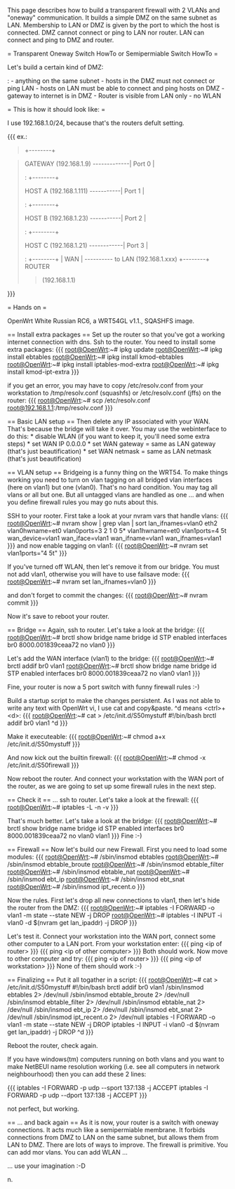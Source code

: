 This page describes how to build a transparent firewall with 2 VLANs and
"oneway" communication. It builds a simple DMZ on the same subnet as
LAN. Membership to LAN or DMZ is given by the port to which the host is
connected. DMZ cannot connect or ping to LAN nor router. LAN can connect
and ping to DMZ and router.

= Transparent Oneway Switch HowTo or Semipermiable Switch HowTo =

Let's build a certain kind of DMZ:

:   -   anything on the same subnet
    -   hosts in the DMZ must not connect or ping LAN
    -   hosts on LAN must be able to connect and ping hosts on DMZ
    -   gateway to internet is in DMZ
    -   Router is visible from LAN only
    -   no WLAN

= This is how it should look like: =

I use 192.168.1.0/24, because that's the routers defult setting.

{{{ ex.:

> +--------+

> GATEWAY (192.168.1.9) -------------| Port 0 |
>
> :   +--------+
>
> HOST A (192.168.1.111) -----------| Port 1 |
>
> :   +--------+
>
> HOST B (192.168.1.23) -----------| Port 2 |
>
> :   +--------+
>
> HOST C (192.168.1.21) ------------| Port 3 |
>
> :   +--------+ | WAN | ---------- to LAN (192.168.1.xxx) +--------+
>     ROUTER
>
> > (192.168.1.1)

}}}

= Hands on =

OpenWrt White Russian RC6, a WRT54GL v1.1., SQASHFS image.

== Install extra packages == Set up the router so that you've got a
working internet connection with dns. Ssh to the router. You need to
install some extra packages: {{{ <root@OpenWrt>:\~\# ipkg update
<root@OpenWrt>:\~\# ipkg install ebtables <root@OpenWrt>:\~\# ipkg
install kmod-ebtables <root@OpenWrt>:\~\# ipkg install
iptables-mod-extra <root@OpenWrt>:\~\# ipkg install kmod-ipt-extra }}}

if you get an error, you may have to copy /etc/resolv.conf from your
workstation to /tmp/resolv.conf (squashfs) or /etc/resolv.conf (jffs) on
the router: {{{ <root@OpenWrt>:\~\# scp /etc/resolv.conf
<root@192.168.1.1>:/tmp/resolv.conf }}}

== Basic LAN setup == Then delete any IP associated with your WAN.
That's because the bridge will take it over. You may use the
webinterface to do this: \* disable WLAN (if you want to keep it, you'll
need some extra steps) \* set WAN IP 0.0.0.0 \* set WAN gateway = same
as LAN gateway (that's just beautification) \* set WAN netmask = same as
LAN netmask (that's just beautification)

== VLAN setup == Bridgeing is a funny thing on the WRT54. To make things
working you need to turn on vlan tagging on all bridged vlan interfaces
(here on vlan1) but one (vlan0). That's no hard condition. You may tag
all vlans or all but one. But all untagged vlans are handled as one ...
and when you define firewall rules you may go nuts about this.

SSH to your rooter. First take a look at your nvram vars that handle
vlans: {{{ <root@OpenWrt>:\~\# nvram show | grep vlan | sort
lan\_ifnames=vlan0 eth2 vlan0hwname=et0 vlan0ports=3 2 1 0 5\*
vlan1hwname=et0 vlan1ports=4 5t wan\_device=vlan1 wan\_iface=vlan1
wan\_ifname=vlan1 wan\_ifnames=vlan1 }}} and now enable tagging on
vlan1: {{{ <root@OpenWrt>:\~\# nvram set vlan1ports="4 5t" }}}

If you've turned off WLAN, then let's remove it from our bridge. You
must not add vlan1, otherwise you will have to use failsave mode: {{{
<root@OpenWrt>:\~\# nvram set lan\_ifnames=vlan0 }}}

and don't forget to commit the changes: {{{ <root@OpenWrt>:\~\# nvram
commit }}}

Now it's save to reboot your router.

== Bridge == Again, ssh to router. Let's take a look at the bridge: {{{
<root@OpenWrt>:\~\# brctl show bridge name bridge id STP enabled
interfaces br0 8000.001839ceaa72 no vlan0 }}}

Let's add the WAN interface (vlan1) to the bridge: {{{
<root@OpenWrt>:\~\# brctl addif br0 vlan1 <root@OpenWrt>:\~\# brctl show
bridge name bridge id STP enabled interfaces br0 8000.001839ceaa72 no
vlan0 vlan1 }}}

Fine, your router is now a 5 port switch with funny firewall rules :-)

Build a startup script to make the changes persistent. As I was not able
to write any text with OpenWrt vi, I use cat and copy&paste. \^d means
&lt;ctrl&gt;+&lt;d&gt;: {{{ <root@OpenWrt>:\~\# cat &gt;
/etc/init.d/S50mystuff \#!/bin/bash brctl addif br0 vlan1 \^d }}}

Make it executeable: {{{ <root@OpenWrt>:\~\# chmod a+x
/etc/init.d/S50mystuff }}}

And now kick out the builtin firewall: {{{ <root@OpenWrt>:\~\# chmod -x
/etc/init.d/S50firewall }}}

Now reboot the router. And connect your workstation with the WAN port of
the router, as we are going to set up some firewall rules in the next
step.

== Check it == ... ssh to router. Let's take a look at the firewall: {{{
<root@OpenWrt>:\~\# iptables -L -n -v }}}

That's much better. Let's take a look at the bridge: {{{
<root@OpenWrt>:\~\# brctl show bridge name bridge id STP enabled
interfaces br0 8000.001839ceaa72 no vlan0 vlan1 }}} Fine :-)

== Firewall == Now let's build our new Firewall. First you need to load
some modules: {{{ <root@OpenWrt>:\~\# /sbin/insmod ebtables
<root@OpenWrt>:\~\# /sbin/insmod ebtable\_broute <root@OpenWrt>:\~\#
/sbin/insmod ebtable\_filter <root@OpenWrt>:\~\# /sbin/insmod
ebtable\_nat <root@OpenWrt>:\~\# /sbin/insmod ebt\_ip
<root@OpenWrt>:\~\# /sbin/insmod ebt\_snat <root@OpenWrt>:\~\#
/sbin/insmod ipt\_recent.o }}}

Now the rules. First let's drop all new connections to vlan1, then let's
hide the router from the DMZ: {{{ <root@OpenWrt>:\~\# iptables -I
FORWARD -o vlan1 -m state --state NEW -j DROP <root@OpenWrt>:\~\#
iptables -I INPUT -i vlan0 -d \$(nvram get lan\_ipaddr) -j DROP }}}

Let's test it. Connect your workstation into the WAN port, connect some
other computer to a LAN port. From your workstation enter: {{{ ping
&lt;ip of router&gt; }}} {{{ ping &lt;ip of other computer&gt; }}} Both
should work. Now move to other computer and try: {{{ ping &lt;ip of
router&gt; }}} {{{ ping &lt;ip of workstation&gt; }}} None of them
should work :-)

== Finalizing == Put it all togather in a script: {{{
<root@OpenWrt>:\~\# cat &gt; /etc/init.d/S50mystuff \#!/bin/bash brctl
addif br0 vlan1 /sbin/insmod ebtables 2&gt; /dev/null /sbin/insmod
ebtable\_broute 2&gt; /dev/null /sbin/insmod ebtable\_filter 2&gt;
/dev/null /sbin/insmod ebtable\_nat 2&gt; /dev/null /sbin/insmod ebt\_ip
2&gt; /dev/null /sbin/insmod ebt\_snat 2&gt; /dev/null /sbin/insmod
ipt\_recent.o 2&gt; /dev/null iptables -I FORWARD -o vlan1 -m state
--state NEW -j DROP iptables -I INPUT -i vlan0 -d \$(nvram get
lan\_ipaddr) -j DROP \^d }}}

Reboot the router, check again.

If you have windows(tm) computers running on both vlans and you want to
make NetBEUI name resolution working (i.e. see all computers in network
neighbourhood) then you can add these 2 lines:

{{{ iptables -I FORWARD -p udp --sport 137:138 -j ACCEPT iptables -I
FORWARD -p udp --dport 137:138 -j ACCEPT }}}

not perfect, but working.

== ... and back again == As it is now, your router is a switch with
oneway connections. It acts much like a semipermiable membrane. It
forbids connections from DMZ to LAN on the same subnet, but allows them
from LAN to DMZ. There are lots of ways to improve. The firewall is
primitive. You can add mor vlans. You can add WLAN ...

... use your imagination :-D

n.
